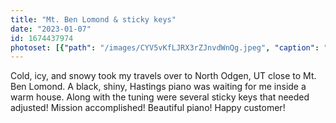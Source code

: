 ```yaml
---
title: "Mt. Ben Lomond & sticky keys"
date: "2023-01-07"
id: 1674437974
photoset: [{"path": "/images/CYV5vKfLJRX3rZJnvdWnQg.jpeg", "caption": "Ben Lomond Peak, No. Odgen, UT", "thumbnail": "True"}]
---
```

Cold, icy, and snowy took my travels over to North Odgen, UT close to Mt. Ben Lomond. A black, shiny,  Hastings piano was waiting for me inside a warm house.  Along with the tuning were several sticky keys that needed adjusted! Mission accomplished! Beautiful piano! Happy customer!